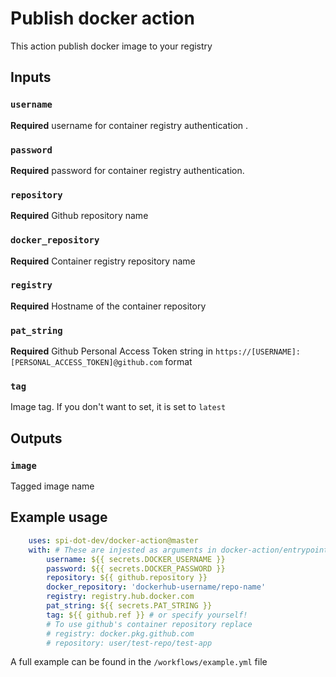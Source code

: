 # Publish docker action

This action publish docker image to your registry

## Inputs

### `username`
**Required** username for container registry authentication .

### `password`
**Required** password for container registry authentication.

### `repository`
**Required** Github repository name 

### `docker_repository`
**Required** Container registry repository name 

### `registry`
**Required** Hostname of the container repository

### `pat_string`
**Required** Github Personal Access Token string in `https://[USERNAME]:[PERSONAL_ACCESS_TOKEN]@github.com` format 

### `tag`
Image tag. If you don't want to set, it is set to `latest`

## Outputs

### `image`
Tagged image name

## Example usage 

```yaml
    uses: spi-dot-dev/docker-action@master 
    with: # These are injested as arguments in docker-action/entrypoint.sh
        username: ${{ secrets.DOCKER_USERNAME }} 
        password: ${{ secrets.DOCKER_PASSWORD }}
        repository: ${{ github.repository }} 
        docker_repository: 'dockerhub-username/repo-name'
        registry: registry.hub.docker.com 
        pat_string: ${{ secrets.PAT_STRING }}
        tag: ${{ github.ref }} # or specify yourself!
        # To use github's container repository replace
        # registry: docker.pkg.github.com
        # repository: user/test-repo/test-app
```
A full example can be found in the  `/workflows/example.yml` file